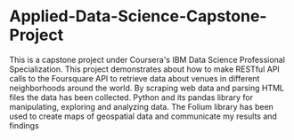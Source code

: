 # Applied-Data-Science-Capstone-Project

This is a capstone project under Coursera's IBM Data Science Professional Specialization. 
This project demonstrates about how to make RESTful API calls to the Foursquare API to retrieve data about venues in different neighborhoods around the world. 
By scraping web data and parsing HTML files the data has been collected. Python and its pandas library for manipulating, exploring and analyzing data. 
The Folium library has been used to create maps of geospatial data and communicate my results and findings
